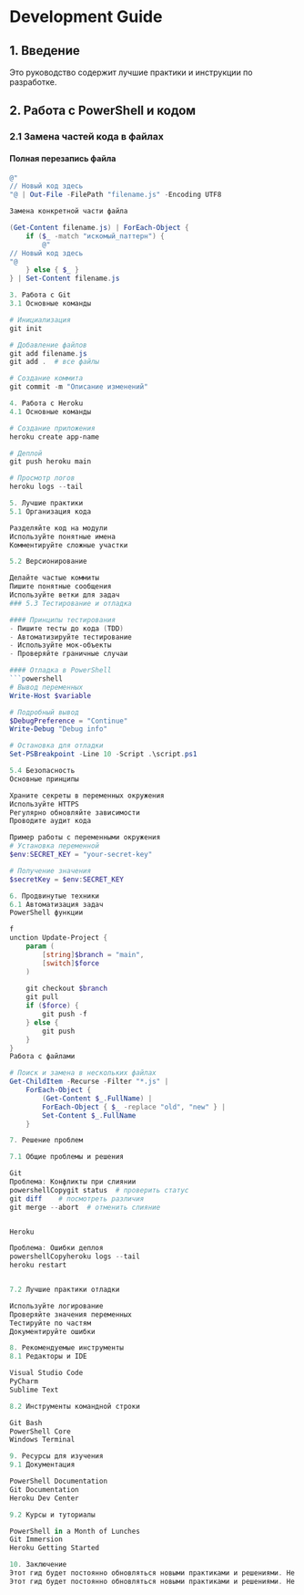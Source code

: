 ﻿# Development Guide

## 1. Введение
Это руководство содержит лучшие практики и инструкции по разработке.

## 2. Работа с PowerShell и кодом

### 2.1 Замена частей кода в файлах

#### Полная перезапись файла
```powershell
@"
// Новый код здесь
"@ | Out-File -FilePath "filename.js" -Encoding UTF8

Замена конкретной части файла

(Get-Content filename.js) | ForEach-Object {
    if ($_ -match "искомый_паттерн") {
        @"
// Новый код здесь
"@
    } else { $_ }
} | Set-Content filename.js

3. Работа с Git
3.1 Основные команды

# Инициализация
git init

# Добавление файлов
git add filename.js
git add .  # все файлы

# Создание коммита
git commit -m "Описание изменений"

4. Работа с Heroku
4.1 Основные команды

# Создание приложения
heroku create app-name

# Деплой
git push heroku main

# Просмотр логов
heroku logs --tail

5. Лучшие практики
5.1 Организация кода

Разделяйте код на модули
Используйте понятные имена
Комментируйте сложные участки

5.2 Версионирование

Делайте частые коммиты
Пишите понятные сообщения
Используйте ветки для задач
### 5.3 Тестирование и отладка

#### Принципы тестирования
- Пишите тесты до кода (TDD)
- Автоматизируйте тестирование
- Используйте мок-объекты
- Проверяйте граничные случаи

#### Отладка в PowerShell
```powershell
# Вывод переменных
Write-Host $variable

# Подробный вывод
$DebugPreference = "Continue"
Write-Debug "Debug info"

# Остановка для отладки
Set-PSBreakpoint -Line 10 -Script .\script.ps1

5.4 Безопасность
Основные принципы

Храните секреты в переменных окружения
Используйте HTTPS
Регулярно обновляйте зависимости
Проводите аудит кода

Пример работы с переменными окружения
# Установка переменной
$env:SECRET_KEY = "your-secret-key"

# Получение значения
$secretKey = $env:SECRET_KEY

6. Продвинутые техники
6.1 Автоматизация задач
PowerShell функции

f
unction Update-Project {
    param (
        [string]$branch = "main",
        [switch]$force
    )
    
    git checkout $branch
    git pull
    if ($force) {
        git push -f
    } else {
        git push
    }
}
Работа с файлами

# Поиск и замена в нескольких файлах
Get-ChildItem -Recurse -Filter "*.js" | 
    ForEach-Object {
        (Get-Content $_.FullName) | 
        ForEach-Object { $_ -replace "old", "new" } |
        Set-Content $_.FullName
    }

7. Решение проблем

7.1 Общие проблемы и решения

Git
Проблема: Конфликты при слиянии
powershellCopygit status  # проверить статус
git diff    # посмотреть различия
git merge --abort  # отменить слияние


Heroku

Проблема: Ошибки деплоя
powershellCopyheroku logs --tail
heroku restart


7.2 Лучшие практики отладки

Используйте логирование
Проверяйте значения переменных
Тестируйте по частям
Документируйте ошибки

8. Рекомендуемые инструменты
8.1 Редакторы и IDE

Visual Studio Code
PyCharm
Sublime Text

8.2 Инструменты командной строки

Git Bash
PowerShell Core
Windows Terminal

9. Ресурсы для изучения
9.1 Документация

PowerShell Documentation
Git Documentation
Heroku Dev Center

9.2 Курсы и туториалы

PowerShell in a Month of Lunches
Git Immersion
Heroku Getting Started

10. Заключение
Этот гид будет постоянно обновляться новыми практиками и решениями. Не забывайте регулярно проверять обновления.
Этот гид будет постоянно обновляться новыми практиками и решениями. Не забывайте регулярно проверять обновления.
